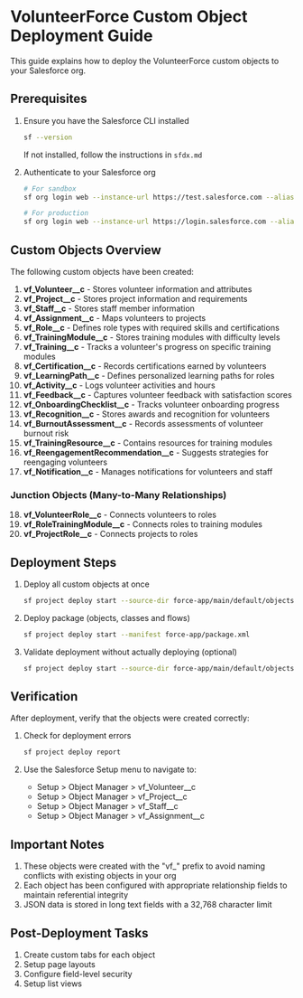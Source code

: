 # VolunteerForce Custom Object Deployment Guide

This guide explains how to deploy the VolunteerForce custom objects to your Salesforce org.

## Prerequisites

1. Ensure you have the Salesforce CLI installed
   ```bash
   sf --version
   ```
   If not installed, follow the instructions in `sfdx.md`

2. Authenticate to your Salesforce org
   ```bash
   # For sandbox
   sf org login web --instance-url https://test.salesforce.com --alias volunteerforce-sandbox
   
   # For production
   sf org login web --instance-url https://login.salesforce.com --alias volunteerforce-prod
   ```

## Custom Objects Overview

The following custom objects have been created:

1. **vf_Volunteer__c** - Stores volunteer information and attributes
2. **vf_Project__c** - Stores project information and requirements
3. **vf_Staff__c** - Stores staff member information
4. **vf_Assignment__c** - Maps volunteers to projects
5. **vf_Role__c** - Defines role types with required skills and certifications
6. **vf_TrainingModule__c** - Stores training modules with difficulty levels
7. **vf_Training__c** - Tracks a volunteer's progress on specific training modules
8. **vf_Certification__c** - Records certifications earned by volunteers
9. **vf_LearningPath__c** - Defines personalized learning paths for roles
10. **vf_Activity__c** - Logs volunteer activities and hours
11. **vf_Feedback__c** - Captures volunteer feedback with satisfaction scores
12. **vf_OnboardingChecklist__c** - Tracks volunteer onboarding progress
13. **vf_Recognition__c** - Stores awards and recognition for volunteers
14. **vf_BurnoutAssessment__c** - Records assessments of volunteer burnout risk
15. **vf_TrainingResource__c** - Contains resources for training modules
16. **vf_ReengagementRecommendation__c** - Suggests strategies for reengaging volunteers
17. **vf_Notification__c** - Manages notifications for volunteers and staff

### Junction Objects (Many-to-Many Relationships)

18. **vf_VolunteerRole__c** - Connects volunteers to roles
19. **vf_RoleTrainingModule__c** - Connects roles to training modules
20. **vf_ProjectRole__c** - Connects projects to roles

## Deployment Steps

1. Deploy all custom objects at once
   ```bash
   sf project deploy start --source-dir force-app/main/default/objects
   ```

2. Deploy package (objects, classes and flows)
   ```bash
   sf project deploy start --manifest force-app/package.xml
   ```

3. Validate deployment without actually deploying (optional)
   ```bash
   sf project deploy start --source-dir force-app/main/default/objects --dry-run
   ```

## Verification

After deployment, verify that the objects were created correctly:

1. Check for deployment errors
   ```bash
   sf project deploy report
   ```

2. Use the Salesforce Setup menu to navigate to:
   - Setup > Object Manager > vf_Volunteer__c
   - Setup > Object Manager > vf_Project__c
   - Setup > Object Manager > vf_Staff__c
   - Setup > Object Manager > vf_Assignment__c

## Important Notes

1. These objects were created with the "vf_" prefix to avoid naming conflicts with existing objects in your org
2. Each object has been configured with appropriate relationship fields to maintain referential integrity
3. JSON data is stored in long text fields with a 32,768 character limit

## Post-Deployment Tasks

1. Create custom tabs for each object
2. Setup page layouts
3. Configure field-level security
4. Setup list views